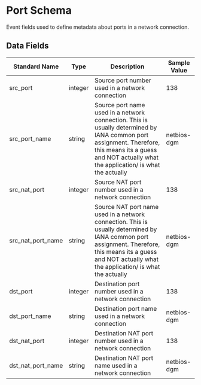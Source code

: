 # Port Schema

Event fields used to define metadata about ports in a network connection.

## Data Fields

| Standard Name | Type | Description | Sample Value |
|--------|---------|-------|-------|
| src_port          | integer | Source port number used in a network connection                                                                                                                                                             | 138         |
| src_port_name     | string  | Source port name used in a network connection. This is usually determined by IANA common port assignment. Therefore, this means its a guess and NOT actually what the application/ is what the actually     | netbios-dgm |
| src_nat_port      | integer | Source NAT port number used in a network connection                                                                                                                                                         | 138         |
| src_nat_port_name | string  | Source NAT port name used in a network connection. This is usually determined by IANA common port assignment. Therefore, this means its a guess and NOT actually what the application/ is what the actually | netbios-dgm |
| dst_port          | integer | Destination port number used in a network connection                                                                                                                                                        | 138         |
| dst_port_name     | string  | Destination port name used in a network connection                                                                                                                                                          | netbios-dgm |
| dst_nat_port      | integer | Destination NAT port number used in a network connection                                                                                                                                                    | 138         |
| dst_nat_port_name | string  | Destination NAT port name used in a network connection                                                                                                                                                      | netbios-dgm |
